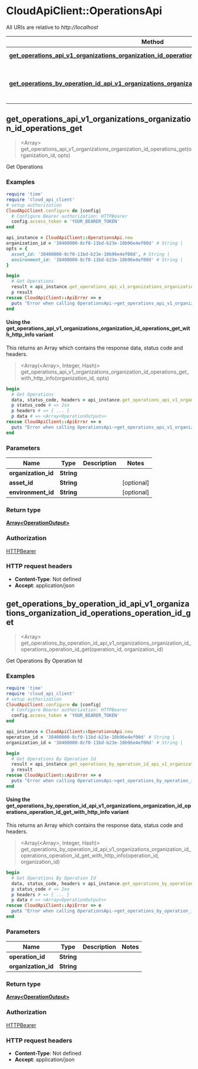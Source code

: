 # CloudApiClient::OperationsApi

All URIs are relative to *http://localhost*

| Method | HTTP request | Description |
| ------ | ------------ | ----------- |
| [**get_operations_api_v1_organizations_organization_id_operations_get**](OperationsApi.md#get_operations_api_v1_organizations_organization_id_operations_get) | **GET** /api/v1/organizations/{organization_id}/operations/ | Get Operations |
| [**get_operations_by_operation_id_api_v1_organizations_organization_id_operations_operation_id_get**](OperationsApi.md#get_operations_by_operation_id_api_v1_organizations_organization_id_operations_operation_id_get) | **GET** /api/v1/organizations/{organization_id}/operations/{operation_id} | Get Operations By Operation Id |


## get_operations_api_v1_organizations_organization_id_operations_get

> <Array<OperationOutput>> get_operations_api_v1_organizations_organization_id_operations_get(organization_id, opts)

Get Operations

### Examples

```ruby
require 'time'
require 'cloud_api_client'
# setup authorization
CloudApiClient.configure do |config|
  # Configure Bearer authorization: HTTPBearer
  config.access_token = 'YOUR_BEARER_TOKEN'
end

api_instance = CloudApiClient::OperationsApi.new
organization_id = '38400000-8cf0-11bd-b23e-10b96e4ef00d' # String | 
opts = {
  asset_id: '38400000-8cf0-11bd-b23e-10b96e4ef00d', # String | 
  environment_id: '38400000-8cf0-11bd-b23e-10b96e4ef00d' # String | 
}

begin
  # Get Operations
  result = api_instance.get_operations_api_v1_organizations_organization_id_operations_get(organization_id, opts)
  p result
rescue CloudApiClient::ApiError => e
  puts "Error when calling OperationsApi->get_operations_api_v1_organizations_organization_id_operations_get: #{e}"
end
```

#### Using the get_operations_api_v1_organizations_organization_id_operations_get_with_http_info variant

This returns an Array which contains the response data, status code and headers.

> <Array(<Array<OperationOutput>>, Integer, Hash)> get_operations_api_v1_organizations_organization_id_operations_get_with_http_info(organization_id, opts)

```ruby
begin
  # Get Operations
  data, status_code, headers = api_instance.get_operations_api_v1_organizations_organization_id_operations_get_with_http_info(organization_id, opts)
  p status_code # => 2xx
  p headers # => { ... }
  p data # => <Array<OperationOutput>>
rescue CloudApiClient::ApiError => e
  puts "Error when calling OperationsApi->get_operations_api_v1_organizations_organization_id_operations_get_with_http_info: #{e}"
end
```

### Parameters

| Name | Type | Description | Notes |
| ---- | ---- | ----------- | ----- |
| **organization_id** | **String** |  |  |
| **asset_id** | **String** |  | [optional] |
| **environment_id** | **String** |  | [optional] |

### Return type

[**Array&lt;OperationOutput&gt;**](OperationOutput.md)

### Authorization

[HTTPBearer](../README.md#HTTPBearer)

### HTTP request headers

- **Content-Type**: Not defined
- **Accept**: application/json


## get_operations_by_operation_id_api_v1_organizations_organization_id_operations_operation_id_get

> <Array<OperationOutput>> get_operations_by_operation_id_api_v1_organizations_organization_id_operations_operation_id_get(operation_id, organization_id)

Get Operations By Operation Id

### Examples

```ruby
require 'time'
require 'cloud_api_client'
# setup authorization
CloudApiClient.configure do |config|
  # Configure Bearer authorization: HTTPBearer
  config.access_token = 'YOUR_BEARER_TOKEN'
end

api_instance = CloudApiClient::OperationsApi.new
operation_id = '38400000-8cf0-11bd-b23e-10b96e4ef00d' # String | 
organization_id = '38400000-8cf0-11bd-b23e-10b96e4ef00d' # String | 

begin
  # Get Operations By Operation Id
  result = api_instance.get_operations_by_operation_id_api_v1_organizations_organization_id_operations_operation_id_get(operation_id, organization_id)
  p result
rescue CloudApiClient::ApiError => e
  puts "Error when calling OperationsApi->get_operations_by_operation_id_api_v1_organizations_organization_id_operations_operation_id_get: #{e}"
end
```

#### Using the get_operations_by_operation_id_api_v1_organizations_organization_id_operations_operation_id_get_with_http_info variant

This returns an Array which contains the response data, status code and headers.

> <Array(<Array<OperationOutput>>, Integer, Hash)> get_operations_by_operation_id_api_v1_organizations_organization_id_operations_operation_id_get_with_http_info(operation_id, organization_id)

```ruby
begin
  # Get Operations By Operation Id
  data, status_code, headers = api_instance.get_operations_by_operation_id_api_v1_organizations_organization_id_operations_operation_id_get_with_http_info(operation_id, organization_id)
  p status_code # => 2xx
  p headers # => { ... }
  p data # => <Array<OperationOutput>>
rescue CloudApiClient::ApiError => e
  puts "Error when calling OperationsApi->get_operations_by_operation_id_api_v1_organizations_organization_id_operations_operation_id_get_with_http_info: #{e}"
end
```

### Parameters

| Name | Type | Description | Notes |
| ---- | ---- | ----------- | ----- |
| **operation_id** | **String** |  |  |
| **organization_id** | **String** |  |  |

### Return type

[**Array&lt;OperationOutput&gt;**](OperationOutput.md)

### Authorization

[HTTPBearer](../README.md#HTTPBearer)

### HTTP request headers

- **Content-Type**: Not defined
- **Accept**: application/json

